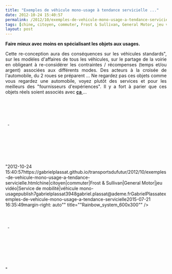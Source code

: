 ```yaml
---
title: "Exemples de véhicule mono-usage à tendance servicielle ..."
date: 2012-10-24 15:40:57
permalink: /2012/10/exemples-de-vehicule-mono-usage-a-tendance-servicielle.html
tags: [chine, citoyen, commuter, Frost & Sullivan, General Motor, jeu vidéo, Service de mobilité, véhicule mono-usage]
layout: post
---
```


<p style="text-align: justify"><strong>Faire mieux avec moins en spécialisant les objets aux usages.</strong> </p> <p style="text-align: justify">Cette re-conception aura des conséquences sur les véhicules standards", sur les modèles d'affaires de tous les véhicules, sur le partage de la voirie en obligeant à re-considérer les contraintes / récompenses (temps et/ou argent) associées aux différents modes. Des acteurs à la croisée de l'automobile, du 2 roues se préparent ... Ne regardez pas ces objets comme vous regardez une automobile, voyez plutôt des services et pour les meilleurs des "fournisseurs d'expériences". Il y a fort à parier que ces objets réels soient associés avec <a href=""http://www.i-way-world.com/"" target=""_blank""><strong>ça</strong> </a>...</p> <p><a class=""asset-img-link"" href=""http://www.tilter.fr/ergonomie.html"" target=""_blank""><img alt=""Ergonomie_large"" class=""asset  asset-image at-xid-6a0120a66d2ad4970b017d3cf39414970c"" src=""/wp-content/uploads/sites/6/old/6a0120a66d2ad4970b017d3cf39414970c-320wi.png"" style=""margin-left: automargin-right: auto"" title=""Ergonomie_large"" /></a> <a class=""asset-img-link"" href=""http://www.ttwvehicles.com/modules/content/index.php?id=14"" target=""_blank""><img alt=""20100608172238"" class=""asset  asset-image at-xid-6a0120a66d2ad4970b017ee468f25b970d"" src=""/wp-content/uploads/sites/6/old/6a0120a66d2ad4970b017ee468f25b970d-320wi.jpg"" style=""margin-left: automargin-right: auto"" title=""20100608172238"" /></a><br /> <a class=""asset-img-link"" href=""http://www.rainbowsystem.fr/"" target=""_blank""><img alt=""Rainbow_system_600x300"" class=""asset  asset-image at-xid-6a0120a66d2ad4970b017c32c4f0aa970b"" src=""/wp-content/uploads/sites/6/old/6a0120a66d2ad4970b017c32c4f0aa970b-320wi.png"" style=""margin-left: automargin-right: auto"" title=""Rainbow_system_600x300"" /></a> </p>  <!--more-->  <br /><br /> <a class=""asset-img-link"" href=""http://www.greenlitemotors.com/thesolution.html"" target=""_blank""><img alt=""341_image5"" class=""asset  asset-image at-xid-6a0120a66d2ad4970b017d3cf378b1970c"" src=""/wp-content/uploads/sites/6/old/6a0120a66d2ad4970b017d3cf378b1970c-500wi.jpg"" style=""margin-left: automargin-right: auto"" title=""341_image5"" /></a> <a class=""asset-img-link"" href=""http://naro.50webs.com/index2.htm"" target=""_blank""><img alt=""NewCommuter"" class=""asset  asset-image at-xid-6a0120a66d2ad4970b017d3cf37dae970c"" src=""/wp-content/uploads/sites/6/old/6a0120a66d2ad4970b017d3cf37dae970c-500wi.gif"" style=""margin-left: automargin-right: auto"" title=""NewCommuter"" /></a> <a class=""asset-img-link"" href=""http://www.twizyway.com/"" target=""_blank""><img alt=""P1705upt13i491hb01dtoakmerd7"" class=""asset  asset-image at-xid-6a0120a66d2ad4970b017d3cf37e7b970c"" src=""/wp-content/uploads/sites/6/old/6a0120a66d2ad4970b017d3cf37e7b970c-320wi.jpg"" style=""margin-left: automargin-right: auto"" title=""P1705upt13i491hb01dtoakmerd7"" /> </a><a class=""asset-img-link"" href=""http://www2.ademe.fr/servlet/doc?id=75096&view=standard"" target=""_blank""><img alt=""Peugeot-VelV"" class=""asset  asset-image at-xid-6a0120a66d2ad4970b017d3cf37f7d970c"" src=""/wp-content/uploads/sites/6/old/6a0120a66d2ad4970b017d3cf37f7d970c-320wi.jpg"" style=""margin-left: automargin-right: auto"" title=""Peugeot-VelV"" /></a> <a class=""asset-img-link"" href="https://gabrielplassat.github.io/transportsdufutur/2012/03/et-si-les-chinois-re-inventaient-aussi-les-modes-de-transports-urbains-lessismore.html"" target=""_blank""><img alt=""6a0120a66d2ad4970b0167640429fb970b-800wi"" class=""asset  asset-image at-xid-6a0120a66d2ad4970b017d3cf38c81970c"" src=""/wp-content/uploads/sites/6/old/6a0120a66d2ad4970b017d3cf38c81970c-320wi.jpg"" style=""margin-left: automargin-right: auto"" title=""6a0120a66d2ad4970b0167640429fb970b-800wi"" /></a> <a class=""asset-img-link"" href="https://gabrielplassat.github.io/transportsdufutur/2011/12/et-si-la-twizy-etait-trop-grande-kowa-tmsuks-kobot.html"" target=""_blank""><img alt=""6a0120a66d2ad4970b0162fd9468a9970d-500wi"" class=""asset  asset-image at-xid-6a0120a66d2ad4970b017ee468cdd9970d"" src=""/wp-content/uploads/sites/6/old/6a0120a66d2ad4970b017ee468cdd9970d-320wi.jpg"" style=""margin-left: automargin-right: auto"" title=""6a0120a66d2ad4970b0162fd9468a9970d-500wi"" /></a><br /> <a class=""asset-img-link"" href=""http://www2.ademe.fr/servlet/doc?id=82282"" target=""_blank""><img alt=""_wsb_427x302_Tri$27Ode+S1_5+$5B1024x768$5D"" class=""asset  asset-image at-xid-6a0120a66d2ad4970b017c32c505c0970b"" src=""/wp-content/uploads/sites/6/old/6a0120a66d2ad4970b017c32c505c0970b-320wi.jpg"" style=""margin-left: automargin-right: auto"" title=""_wsb_427x302_Tri$27Ode+S1_5+$5B1024x768$5D"" /></a> <a class=""asset-img-link"" href=""http://www.segway.com/puma/"" target=""_blank""><img alt=""Gm-puma_concept_2009_800x600_wallpaper_03-600x450"" class=""asset  asset-image at-xid-6a0120a66d2ad4970b017ee468e2c7970d"" src=""/wp-content/uploads/sites/6/old/6a0120a66d2ad4970b017ee468e2c7970d-320wi.jpg"" style=""margin-left: automargin-right: auto"" title=""Gm-puma_concept_2009_800x600_wallpaper_03-600x450"" /></a> <a class=""asset-img-link"" href="https://gabrielplassat.github.io/transportsdufutur/wp-content/uploads/sites/6/old/6a0120a66d2ad4970b017ee468f39b970d-pi.png""><img alt=""Personal_mobility_ireal_img01"" class=""asset  asset-image at-xid-6a0120a66d2ad4970b017ee468f39b970d"" src=""/wp-content/uploads/sites/6/old/6a0120a66d2ad4970b017ee468f39b970d-320wi.png"" style=""margin-left: automargin-right: auto"" title=""Personal_mobility_ireal_img01"" /></a><br /><br /><br /> <a class=""asset-img-link"" href="https://gabrielplassat.github.io/transportsdufutur/2012/03/solutions-de-mobilites-pour-les-deplacements-domicile-travail-et-si-la-chine.html"" target=""_blank""><img alt=""Get-data.do"" class=""asset  asset-image at-xid-6a0120a66d2ad4970b017ee468dfec970d"" src=""/wp-content/uploads/sites/6/old/6a0120a66d2ad4970b017ee468dfec970d-320wi.jpg"" style=""margin-left: automargin-right: auto"" title=""Get-data.do"" /></a><br /><br /><br /><br /><br />"2012-10-24 15:40:57https://gabrielplassat.github.io/transportsdufutur/2012/10/exemples-de-vehicule-mono-usage-a-tendance-servicielle.htmlchine|citoyen|commuter|Frost & Sullivan|General Motor|jeu vidéo|Service de mobilité|véhicule mono-usagepublish7gabrielplassat3948gabriel.plassat@ademe.frGabrielPlassatexemples-de-vehicule-mono-usage-a-tendance-servicielle2015-07-21 16:35:49margin-right: auto"" title=""Rainbow_system_600x300"" /></a> </p>  <!--more-->  <br /><br /> <a class=""asset-img-link"" href=""http://www.greenlitemotors.com/thesolution.html"" target=""_blank""><img alt=""341_image5"" class=""asset  asset-image at-xid-6a0120a66d2ad4970b017d3cf378b1970c"" src=""/wp-content/uploads/sites/6/old/6a0120a66d2ad4970b017d3cf378b1970c-500wi.jpg"" style=""margin-left: automargin-right: auto"" title=""341_image5"" /></a> <a class=""asset-img-link"" href=""http://naro.50webs.com/index2.htm"" target=""_blank""><img alt=""NewCommuter"" class=""asset  asset-image at-xid-6a0120a66d2ad4970b017d3cf37dae970c"" src=""/wp-content/uploads/sites/6/old/6a0120a66d2ad4970b017d3cf37dae970c-500wi.gif"" style=""margin-left: automargin-right: auto"" title=""NewCommuter"" /></a> <a class=""asset-img-link"" href=""http://www.twizyway.com/"" target=""_blank""><img alt=""P1705upt13i491hb01dtoakmerd7"" class=""asset  asset-image at-xid-6a0120a66d2ad4970b017d3cf37e7b970c"" src=""/wp-content/uploads/sites/6/old/6a0120a66d2ad4970b017d3cf37e7b970c-320wi.jpg"" style=""margin-left: automargin-right: auto"" title=""P1705upt13i491hb01dtoakmerd7"" /> </a><a class=""asset-img-link"" href=""http://www2.ademe.fr/servlet/doc?id=75096&view=standard"" target=""_blank""><img alt=""Peugeot-VelV"" class=""asset  asset-image at-xid-6a0120a66d2ad4970b017d3cf37f7d970c"" src=""/wp-content/uploads/sites/6/old/6a0120a66d2ad4970b017d3cf37f7d970c-320wi.jpg"" style=""margin-left: automargin-right: auto"" title=""Peugeot-VelV"" /></a> <a class=""asset-img-link"" href="https://gabrielplassat.github.io/transportsdufutur/2012/03/et-si-les-chinois-re-inventaient-aussi-les-modes-de-transports-urbains-lessismore.html"" target=""_blank""><img alt=""6a0120a66d2ad4970b0167640429fb970b-800wi"" class=""asset  asset-image at-xid-6a0120a66d2ad4970b017d3cf38c81970c"" src=""/wp-content/uploads/sites/6/old/6a0120a66d2ad4970b017d3cf38c81970c-320wi.jpg"" style=""margin-left: automargin-right: auto"" title=""6a0120a66d2ad4970b0167640429fb970b-800wi"" /></a> <a class=""asset-img-link"" href="https://gabrielplassat.github.io/transportsdufutur/2011/12/et-si-la-twizy-etait-trop-grande-kowa-tmsuks-kobot.html"" target=""_blank""><img alt=""6a0120a66d2ad4970b0162fd9468a9970d-500wi"" class=""asset  asset-image at-xid-6a0120a66d2ad4970b017ee468cdd9970d"" src=""/wp-content/uploads/sites/6/old/6a0120a66d2ad4970b017ee468cdd9970d-320wi.jpg"" style=""margin-left: automargin-right: auto"" title=""6a0120a66d2ad4970b0162fd9468a9970d-500wi"" /></a><br /> <a class=""asset-img-link"" href=""http://www2.ademe.fr/servlet/doc?id=82282"" target=""_blank""><img alt=""_wsb_427x302_Tri$27Ode+S1_5+$5B1024x768$5D"" class=""asset  asset-image at-xid-6a0120a66d2ad4970b017c32c505c0970b"" src=""/wp-content/uploads/sites/6/old/6a0120a66d2ad4970b017c32c505c0970b-320wi.jpg"" style=""margin-left: automargin-right: auto"" title=""_wsb_427x302_Tri$27Ode+S1_5+$5B1024x768$5D"" /></a> <a class=""asset-img-link"" href=""http://www.segway.com/puma/"" target=""_blank""><img alt=""Gm-puma_concept_2009_800x600_wallpaper_03-600x450"" class=""asset  asset-image at-xid-6a0120a66d2ad4970b017ee468e2c7970d"" src=""/wp-content/uploads/sites/6/old/6a0120a66d2ad4970b017ee468e2c7970d-320wi.jpg"" style=""margin-left: automargin-right: auto"" title=""Gm-puma_concept_2009_800x600_wallpaper_03-600x450"" /></a> <a class=""asset-img-link"" href="https://gabrielplassat.github.io/transportsdufutur/wp-content/uploads/sites/6/old/6a0120a66d2ad4970b017ee468f39b970d-pi.png""><img alt=""Personal_mobility_ireal_img01"" class=""asset  asset-image at-xid-6a0120a66d2ad4970b017ee468f39b970d"" src=""/wp-content/uploads/sites/6/old/6a0120a66d2ad4970b017ee468f39b970d-320wi.png"" style=""margin-left: automargin-right: auto"" title=""Personal_mobility_ireal_img01"" /></a><br /><br /><br /> <a class=""asset-img-link"" href="https://gabrielplassat.github.io/transportsdufutur/2012/03/solutions-de-mobilites-pour-les-deplacements-domicile-travail-et-si-la-chine.html"" target=""_blank""><img alt=""Get-data.do"" class=""asset  asset-image at-xid-6a0120a66d2ad4970b017ee468dfec970d"" src=""/wp-content/uploads/sites/6/old/6a0120a66d2ad4970b017ee468dfec970d-320wi.jpg"" style=""margin-left: automargin-right: auto"" title=""Get-data.do"" /></a><br /><br /><br /><br /><br />"
